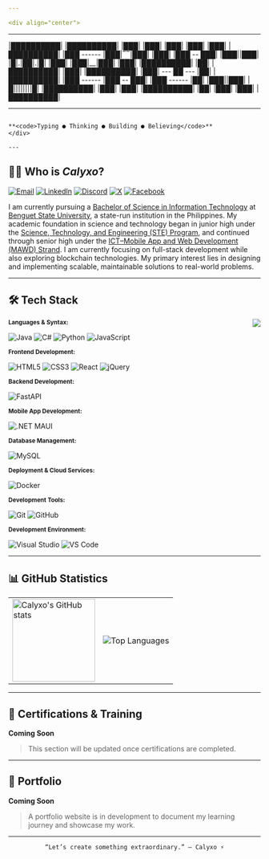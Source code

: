 ```yaml
---

<div align="center">

```
 ----------   ----------   ---          --      --   ---    ---   ----------
|██████████| |██████████| |███|        |███|  |███| |███|  |███| |██████████|
|███ ------  |███|‾‾|███| |███|        |███ -- ███|  |███||███|  |█|.|██|.|█|
|███|        |███|__|███| |███|        |██████████|     |██|     |██████████|
|███|        |██████████| |███|         --- ██ ---      |██|     |██████████|
|███ ------  |███ -- ███| |███ ------      |██|      |███||███|  |█||||||||█|
|██████████| |███|  |███| |██████████|     |██|     |███|  |███| |██████████|
 ----------   ---    ---   ----------       --       ---    ---   ---------- 

```

**<code>Typing ● Thinking ● Building ● Believing</code>**
</div>

---
```


## 🧑‍💻 Who is *Calyxo*?

[![Email](https://img.shields.io/badge/Email-D14836?style=for-the-badge&logo=gmail&labelColor=black)](mailto:agustinraymondallen.dev@gmail.com)
[![LinkedIn](https://img.shields.io/badge/in-LinkedIn-blue?style=for-the-badge&logo=linkedin&labelColor=black)](https://www.linkedin.com/in/raymond-w-agustin)
[![Discord](https://img.shields.io/badge/Discord-5865F2?style=for-the-badge&logo=discord&labelColor=black)](https://discordapp.com/users/1004685049582587934)
[![X](https://img.shields.io/badge/X-grey?style=for-the-badge&logo=x&labelColor=black)](https://x.com/raymond_ag3563)
[![Facebook](https://img.shields.io/badge/Meta-1877F2?style=for-the-badge&logo=facebook&labelColor=black)](https://www.facebook.com/raymond.w.agustin/)

I am currently pursuing a [Bachelor of Science in Information Technology](https://bsu.edu.ph/college-of-information-sciences/) at [Benguet State University](https://bsu.edu.ph/), a state-run institution in the Philippines. My academic foundation in science and technology began in junior high under the [Science, Technology, and Engineering (STE) Program](https://www.facebook.com/groups/841693089505572/), and continued through senior high under the [ICT–Mobile App and Web Development (MAWD) Strand](https://www.sti.edu/programs-shs-details.asp?p=OA==). I am currently focusing on full-stack development while also exploring blockchain technologies. My primary interest lies in designing and implementing scalable, maintainable solutions to real-world problems.

---

## 🛠️ Tech Stack

<img align="right" src="https://github.com/user-attachments/assets/2aea4921-f61a-4c6a-a1b4-31dee1ea5fa5">


**<small>Languages & Syntax:</small>**

![Java](https://img.shields.io/badge/Java-%23ED8B00.svg?logo=openjdk&labelColor=black&logoColor=df9d45&style=for-the-badge)
![C#](https://custom-icon-badges.demolab.com/badge/C%23-%23239120.svg?logo=cshrp&labelColor=black&logoColor=1b911d&style=for-the-badge)
![Python](https://img.shields.io/badge/Python-3776AB?logo=python&labelColor=black&style=for-the-badge)
![JavaScript](https://img.shields.io/badge/JavaScript-F7DF1E?logo=javascript&labelColor=black&style=for-the-badge)

**<small>Frontend Development:</small>**

![HTML5](https://img.shields.io/badge/HTML5-E34F26?logo=html5&labelColor=black&style=for-the-badge)
![CSS3](https://img.shields.io/badge/CSS-639?logo=css&labelColor=black&logoColor=66339b&style=for-the-badge)
![React](https://img.shields.io/badge/React-61DBFB?style=for-the-badge&logo=react&logoColor=61DBFB&labelColor=black)
![jQuery](https://img.shields.io/badge/jQuery-0769AD?logo=jquery&labelColor=black&style=for-the-badge)

**<small>Backend Development:</small>**

![FastAPI](https://img.shields.io/badge/FastAPI-009688?logo=fastapi&labelColor=black&style=for-the-badge)

**<small>Mobile App Development:</small>**

![.NET MAUI](https://img.shields.io/badge/.NET_MAUI-512BD4?logo=dotnet&labelColor=black&style=for-the-badge)

**<small>Database Management:</small>**

![MySQL](https://img.shields.io/badge/MySQL-4479A1?logo=mysql&labelColor=black&style=for-the-badge)

**<small>Deployment & Cloud Services:</small>**

![Docker](https://img.shields.io/badge/Docker-2496ED?logo=docker&labelColor=black&style=for-the-badge)

**<small>Development Tools:</small>**

![Git](https://img.shields.io/badge/Git-F05032?logo=git&labelColor=black&style=for-the-badge)
![GitHub](https://img.shields.io/badge/GitHub-grey?logo=github&labelColor=black&style=for-the-badge)

**<small>Development Environment:</small>**

![Visual Studio](https://custom-icon-badges.demolab.com/badge/Visual%20Studio-5C2D91.svg?&logo=visualstudio&labelColor=black&style=for-the-badge)
![VS Code](https://custom-icon-badges.demolab.com/badge/Visual%20Studio%20Code-0078d7.svg?logo=vsc&labelColor=black&style=for-the-badge)


---

## 📊 GitHub Statistics

<table align="center">
  <tr>
    <td>
      <img src="https://github-readme-stats.vercel.app/api?username=Calyx404&show_icons=true&theme=tokyonight" alt="Calyxo's GitHub stats" height="165"/>
    </td>
    <td>
      <img src="https://github-readme-stats.vercel.app/api/top-langs/?username=Calyx404&layout=compact&theme=tokyonight" alt="Top Languages"/>
    </td>
  </tr>
</table>

---

## 🧰 Certifications & Training

**Coming Soon**  
> This section will be updated once certifications are completed.

---

## 📝 Portfolio

**Coming Soon**  
> A portfolio website is in development to document my learning journey and showcase my work.

---

<p align="center">
  <code>“Let’s create something extraordinary.” – Calyxo ⚡</code>
</p>
